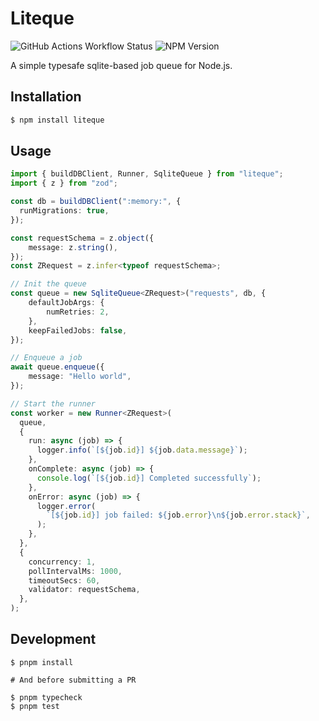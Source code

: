 # Liteque

![GitHub Actions Workflow Status](https://img.shields.io/github/actions/workflow/status/hoarder-app/liteque/ci.yml) ![NPM Version](https://img.shields.io/npm/v/liteque)


A simple typesafe sqlite-based job queue for Node.js.

## Installation

```bash
$ npm install liteque
```

## Usage

```ts
import { buildDBClient, Runner, SqliteQueue } from "liteque";
import { z } from "zod";

const db = buildDBClient(":memory:", {
  runMigrations: true,
});

const requestSchema = z.object({
    message: z.string(),
});
const ZRequest = z.infer<typeof requestSchema>;

// Init the queue
const queue = new SqliteQueue<ZRequest>("requests", db, {
    defaultJobArgs: {
        numRetries: 2,
    },
    keepFailedJobs: false,
});

// Enqueue a job
await queue.enqueue({
    message: "Hello world",
});

// Start the runner
const worker = new Runner<ZRequest>(
  queue,
  {
    run: async (job) => {
      logger.info(`[${job.id}] ${job.data.message}`);
    },
    onComplete: async (job) => {
      console.log(`[${job.id}] Completed successfully`);
    },
    onError: async (job) => {
      logger.error(
        `[${job.id}] job failed: ${job.error}\n${job.error.stack}`,
      );
    },
  },
  {
    concurrency: 1,
    pollIntervalMs: 1000,
    timeoutSecs: 60,
    validator: requestSchema,
  },
);

```

## Development

```base
$ pnpm install

# And before submitting a PR

$ pnpm typecheck
$ pnpm test
```
